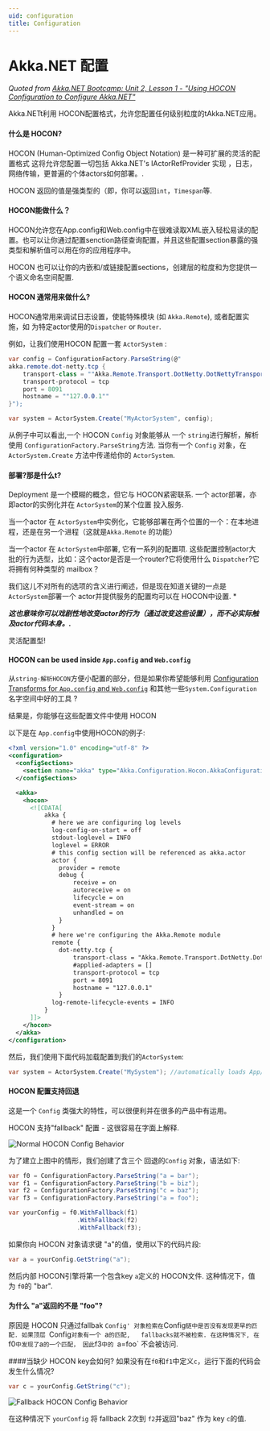 ```yaml
---
uid: configuration
title: Configuration
---
```


# Akka.NET 配置

*Quoted from [Akka.NET Bootcamp: Unit 2, Lesson 1 - "Using HOCON Configuration to Configure Akka.NET"](https://github.com/petabridge/akka-bootcamp/tree/master/src/Unit-2/lesson1 "Using HOCON Configuration to Configure Akka.NET")*


Akka.NETt利用 HOCON配置格式，允许您配置任何级别粒度的tAkka.NET应用。

#### 什么是 HOCON?
HOCON (Human-Optimized Config Object Notation) 是一种可扩展的灵活的配置格式
这将允许您配置一切包括 Akka.NET's IActorRefProvider 实现 ，日志，网络传输，更普遍的个体actors如何部署。.

 HOCON  返回的值是强类型的（即，你可以返回`int`，`Timespan`等.

#### HOCON能做什么？
HOCON允许您在App.config和Web.config中在很难读取XML嵌入轻松易读的配置。也可以让你通过配置senction路径查询配置，并且这些配置section暴露的强类型和解析值可以用在你的应用程序中。

HOCON 也可以让你的内嵌和/或链接配置sections，创建层的粒度和为您提供一个语义命名空间配置.

#### HOCON 通常用来做什么?
HOCON通常用来调试日志设置，使能特殊模块 (如 `Akka.Remote`), 或者配置实施，如 为特定actor使用的`Dispatcher` or `Router`.

例如，让我们使用HOCON 配置一套 `ActorSystem` :

```csharp
var config = ConfigurationFactory.ParseString(@"
akka.remote.dot-netty.tcp {
    transport-class = ""Akka.Remote.Transport.DotNetty.DotNettyTransport, Akka.Remote""
    transport-protocol = tcp
    port = 8091
    hostname = ""127.0.0.1""
}");

var system = ActorSystem.Create("MyActorSystem", config);
```

从例子中可以看出,一个 HOCON `Config` 对象能够从 一个 `string`进行解析，解析使用 `ConfigurationFactory.ParseString`方法. 当你有一个 `Config` 对象，在`ActorSystem.Create` 方法中传递给你的 `ActorSystem`.

#### 部署?那是什么t?
Deployment 是一个模糊的概念，但它与 HOCON紧密联系. 一个 actor部署，亦即actor的实例化并在 `ActorSystem`的某个位置 投入服务.

当一个actor 在 `ActorSystem`中实例化，它能够部署在两个位置的一个：在本地进程，还是在另一个进程（这就是`Akka.Remote` 的功能）

当一个actor 在 `ActorSystem`中部署, 它有一系列的配置项. 这些配置控制actor大批的行为选型，比如：这个actor是否是一个router?它将使用什么 `Dispatcher`?它将拥有何种类型的 mailbox？

我们这儿不对所有的选项的含义进行阐述，但是现在知道关键的一点是 `ActorSystem`部署一个 actor并提供服务的配置均可以在 HOCON中设置. *

***这也意味你可以戏剧性地改变actor的行为（通过改变这些设置），而不必实际触及actor代码本身。.***

灵活配置型!

#### HOCON can be used inside `App.config` and `Web.config`
从`string·解析HOCON`方便小配置的部分，但是如果你希望能够利用 [Configuration Transforms for `App.config` and `Web.config`](https://msdn.microsoft.com/en-us/library/dd465326.aspx) 和其他一些`System.Configuration` 名字空间中好的工具  ?

结果是，你能够在这些配置文件中使用 HOCON 

以下是在 `App.config`中使用HOCON的例子:

```xml
<?xml version="1.0" encoding="utf-8" ?>
<configuration>
  <configSections>
    <section name="akka" type="Akka.Configuration.Hocon.AkkaConfigurationSection, Akka" />
  </configSections>

  <akka>
    <hocon>
      <![CDATA[
          akka {
            # here we are configuring log levels
            log-config-on-start = off
            stdout-loglevel = INFO
            loglevel = ERROR
            # this config section will be referenced as akka.actor
            actor {
              provider = remote
              debug {
                  receive = on
                  autoreceive = on
                  lifecycle = on
                  event-stream = on
                  unhandled = on
              }
            }
            # here we're configuring the Akka.Remote module
            remote {
              dot-netty.tcp {
                  transport-class = "Akka.Remote.Transport.DotNetty.DotNettyTransport, Akka.Remote"
                  #applied-adapters = []
                  transport-protocol = tcp
                  port = 8091
                  hostname = "127.0.0.1"
              }
            log-remote-lifecycle-events = INFO
          }
      ]]>
    </hocon>
  </akka>
</configuration>
```

然后，我们使用下面代码加载配置到我们的`ActorSystem`:

```csharp
var system = ActorSystem.Create("MySystem"); //automatically loads App/Web.config
```

#### HOCON 配置支持回退 
这是一个 `Config` 类强大的特性，可以很便利并在很多的产品中有运用。

HOCON 支持"fallback" 配置 - 这很容易在字面上解释.

![Normal HOCON Config Behavior](/images/hocon-config-normally.gif)

为了建立上图中的情形，我们创建了含三个 回退的`Config` 对象，语法如下:

```csharp
var f0 = ConfigurationFactory.ParseString("a = bar");
var f1 = ConfigurationFactory.ParseString("b = biz");
var f2 = ConfigurationFactory.ParseString("c = baz");
var f3 = ConfigurationFactory.ParseString("a = foo");

var yourConfig = f0.WithFallback(f1)
				   .WithFallback(f2)
				   .WithFallback(f3);
```

如果你向 HOCON 对象请求键 "a"的值，使用以下的代码片段:

```csharp
var a = yourConfig.GetString("a");
```

然后内部 HOCON引擎将第一个包含key `a`定义的 HOCON文件. 这种情况下，值为 `f0`的 "bar".

####  为什么 "a"返回的不是 "foo"?
原因是 HOCON 只通过fallbak `Config' 对象检索在`Config`链中是否没有发现更早的匹配. 如果顶层 `Config`对象有一个 `a`的匹配,   fallbacks就不被检索. 在这种情况下, 在 `f0`中发现了`a`的一个匹配， 因此`f3`中的 `a=foo` 不会被访问.

####当缺少 HOCON key会如何?
如果没有在`f0`和`f1`中定义`c`，运行下面的代码会发生什么情况?

```csharp
var c = yourConfig.GetString("c");
```

![Fallback HOCON Config Behavior](/images/hocon-config-fallbacks.gif)

在这种情况下 `yourConfig` 将 fallback 2次到 `f2`并返回"baz" 作为 key `c`的值.

